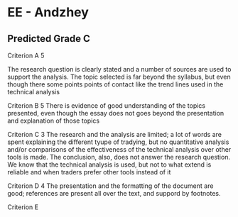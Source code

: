 # EE - Andzhey

## Predicted Grade C

Criterion A 5

The research question is clearly stated and a number of sources are used to support
the analysis. The topic selected is far beyond the syllabus, but even though there
some points points of contact like the trend lines used in the technical analysis

Criterion B 5
There is evidence of good understanding of the topics presented, even though the
essay does not goes beyond the presentation and explanation of those topics

Criterion C 3
The research and the analysis are limited; a lot of words are spent explaining the
different tyupe of tradying, but no quantitative analysis and/or comparisons of the
effectiveness of the technical analysis over other tools is made. The conclusion, also,
does not answer the research question. We know that the technical analysis is used, but
not to what extend is reliable and when traders prefer other tools instead of it

Criterion D 4
The presentation and the formatting of the document are good; references are present all over the text,
and suppord by footnotes.

Criterion E





